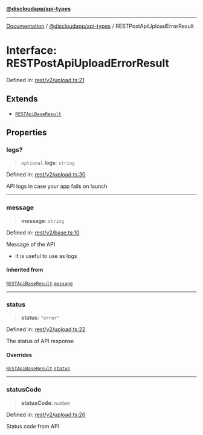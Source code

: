 [**@discloudapp/api-types**](../README.md)

***

[Documentation](../../../packages.md) / [@discloudapp/api-types](../README.md) / RESTPostApiUploadErrorResult

# Interface: RESTPostApiUploadErrorResult

Defined in: [rest/v2/upload.ts:21](https://github.com/discloud/discloud.app/blob/8d6df0b18784d1a4408701ac8e6b9db44dbb7133/packages/api-types/rest/v2/upload.ts#L21)

## Extends

- [`RESTApiBaseResult`](RESTApiBaseResult.md)

## Properties

### logs?

> `optional` **logs**: `string`

Defined in: [rest/v2/upload.ts:30](https://github.com/discloud/discloud.app/blob/8d6df0b18784d1a4408701ac8e6b9db44dbb7133/packages/api-types/rest/v2/upload.ts#L30)

API logs in case your app fails on launch

***

### message

> **message**: `string`

Defined in: [rest/v2/base.ts:10](https://github.com/discloud/discloud.app/blob/8d6df0b18784d1a4408701ac8e6b9db44dbb7133/packages/api-types/rest/v2/base.ts#L10)

Message of the API
- It is useful to use as logs

#### Inherited from

[`RESTApiBaseResult`](RESTApiBaseResult.md).[`message`](RESTApiBaseResult.md#message)

***

### status

> **status**: `"error"`

Defined in: [rest/v2/upload.ts:22](https://github.com/discloud/discloud.app/blob/8d6df0b18784d1a4408701ac8e6b9db44dbb7133/packages/api-types/rest/v2/upload.ts#L22)

The status of API response

#### Overrides

[`RESTApiBaseResult`](RESTApiBaseResult.md).[`status`](RESTApiBaseResult.md#status)

***

### statusCode

> **statusCode**: `number`

Defined in: [rest/v2/upload.ts:26](https://github.com/discloud/discloud.app/blob/8d6df0b18784d1a4408701ac8e6b9db44dbb7133/packages/api-types/rest/v2/upload.ts#L26)

Status code from API
